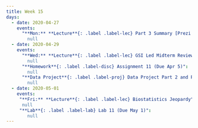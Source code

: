 ```yaml
---
title: Week 15
days:
  - date: 2020-04-27
    events:
      "**Mon:** **Lecture**{: .label .label-lec} Part 3 Summary [Prezi summary of PH142](https://prezi.com/p/xpqdo6z9nbhw/learning-from-data/)":
        null
  - date: 2020-04-29
    events:
      "**Wed:** **Lecture**{: .label .label-lec} GSI Led Midterm Review":
        null
      "**Homework**{: .label .label-disc} Assignment 11 (Due Apr 5)":
        null
      "**Data Project**{: .label .label-proj} Data Project Part 2 and Part 3 Due":
        null
  - date: 2020-05-01
    events:
     "**Fri:** **Lecture**{: .label .label-lec} Biostatistics Jeopardy":
      null
     "**Lab**{: .label .label-lab} Lab 11 (Due May 1)":
        null
---
```

